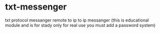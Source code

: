 # txt-messenger
txt protocol messanger remote to ip to ip messanger
(this is educational module and is for stady only for real use you must add a password system)
